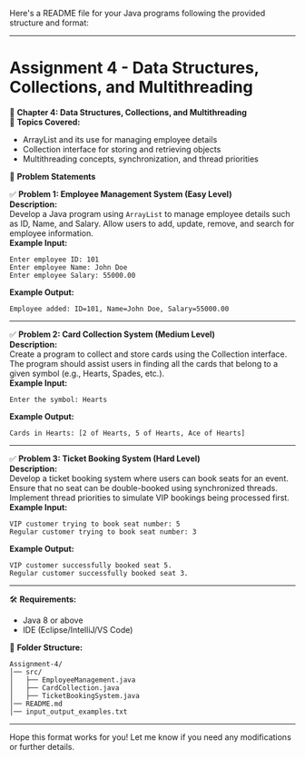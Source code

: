 Here's a README file for your Java programs following the provided structure and format:

---

# Assignment 4 - Data Structures, Collections, and Multithreading

📖 **Chapter 4: Data Structures, Collections, and Multithreading**  
🔹 **Topics Covered:**  
- ArrayList and its use for managing employee details  
- Collection interface for storing and retrieving objects  
- Multithreading concepts, synchronization, and thread priorities

📝 **Problem Statements**  

✅ **Problem 1: Employee Management System (Easy Level)**  
**Description:**  
Develop a Java program using `ArrayList` to manage employee details such as ID, Name, and Salary. Allow users to add, update, remove, and search for employee information.  
**Example Input:**

```
Enter employee ID: 101
Enter employee Name: John Doe
Enter employee Salary: 55000.00
```

**Example Output:**

```
Employee added: ID=101, Name=John Doe, Salary=55000.00
```

---

✅ **Problem 2: Card Collection System (Medium Level)**  
**Description:**  
Create a program to collect and store cards using the Collection interface. The program should assist users in finding all the cards that belong to a given symbol (e.g., Hearts, Spades, etc.).  
**Example Input:**

```
Enter the symbol: Hearts
```

**Example Output:**

```
Cards in Hearts: [2 of Hearts, 5 of Hearts, Ace of Hearts]
```

---

✅ **Problem 3: Ticket Booking System (Hard Level)**  
**Description:**  
Develop a ticket booking system where users can book seats for an event. Ensure that no seat can be double-booked using synchronized threads. Implement thread priorities to simulate VIP bookings being processed first.  
**Example Input:**

```
VIP customer trying to book seat number: 5
Regular customer trying to book seat number: 3
```

**Example Output:**

```
VIP customer successfully booked seat 5.
Regular customer successfully booked seat 3.
```

---

🛠 **Requirements:**

- Java 8 or above  
- IDE (Eclipse/IntelliJ/VS Code)

📂 **Folder Structure:**
```
Assignment-4/
│── src/
│   ├── EmployeeManagement.java
│   ├── CardCollection.java
│   ├── TicketBookingSystem.java
│── README.md
│── input_output_examples.txt
```

---

Hope this format works for you! Let me know if you need any modifications or further details.

